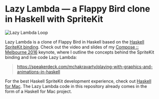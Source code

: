 # Lazy Lambda — a Flappy Bird clone in Haskell with SpriteKit

![Lazy Lambda Loop](https://raw.githubusercontent.com/mchakravarty/lazy-lambda/master/images/LazyLambdaLoop.gif)

Lazy Lambda is a clone of Flappy Bird in Haskell based on the [Haskell SpriteKit binding](https://github.com/mchakravarty/HaskellSpriteKit). Check out the video and slides of my [Compose :: Melbourne 2016](http://www.composeconference.org/2016-melbourne/day-one-program/) keynote, where I outline the concepts behind the SpriteKit binding and live code Lazy Lambda:

>  https://speakerdeck.com/mchakravarty/playing-with-graphics-and-animations-in-haskell
  
For the best Haskell SpriteKit development experience, check out [Haskell for Mac](http://haskellformac.com). The Lazy Lambda code in this repository already comes in the form of a Haskell for Mac project.
